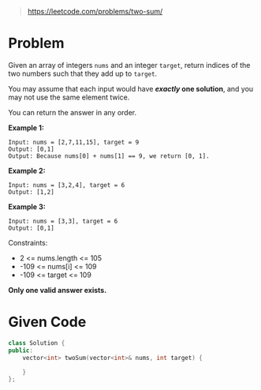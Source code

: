 > https://leetcode.com/problems/two-sum/

# Problem
Given an array of integers `nums` and an integer `target`, return indices of the two numbers such that they add up to `target`.

You may assume that each input would have ***exactly* one solution**, and you may not use the same element twice.

You can return the answer in any order.



**Example 1:**
```
Input: nums = [2,7,11,15], target = 9
Output: [0,1]
Output: Because nums[0] + nums[1] == 9, we return [0, 1].
```
**Example 2:**
```
Input: nums = [3,2,4], target = 6
Output: [1,2]
```
**Example 3:**
```
Input: nums = [3,3], target = 6
Output: [0,1]
```

Constraints:

- 2 <= nums.length <= 105
- -109 <= nums[i] <= 109
- -109 <= target <= 109

**Only one valid answer exists.**

# Given Code
```cpp
class Solution {
public:
    vector<int> twoSum(vector<int>& nums, int target) {

    }
};
```
